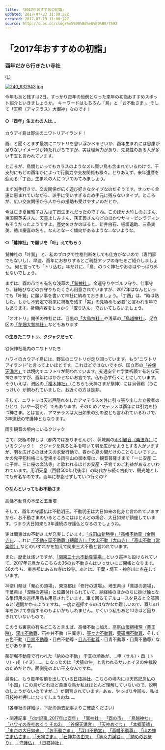 ```yaml
---
title: 「2017年おすすめの初詣」
updated: 2017-07-23 11:00:22Z
created: 2017-07-23 11:00:22Z
source: http://cues.cc/clog/%e5%90%8d%e6%89%80/7592
---
```


# 「2017年おすすめの初詣」

### 酉年だから行きたい寺社

[(L)](http://cues.cc/clog/%e5%90%8d%e6%89%80/7592/attachment/240_632943)

[![240_632943.jpg](../_resources/240_632943.jpg)](http://cues.cc/clog/%e5%90%8d%e6%89%80/7592/attachment/240_632943)

今年もあと残すは2日。すっかり毎年の恒例となった来年の初詣おすすめスポット紹介といきましょうか。
キーワードはもちろん「鳥」と「お不動さま」、そして「天照（アマテラス）大御神」なのです！

#### ○「酉年」生まれの人は…

カウアイ島は野生のニワトリアイランド！

酉、と聞くとまず最初にニワトリを思い浮かべるせいか、酉年生まれには思慮が足りないイメージが持たれがちですが、実は理解力があり、先見性のある人が多い干支と言われています。

ところが、鳥類といってもカラスのようなズル賢い鳥も含まれているわけで、干支的にもどの酉年かによって行動力や交友関係も様々。とりあえず、来年還暦を迎える「丁酉」生まれの人についてみてみましょう。

まず派手好きで、交友関係が広く遊び好きなタイプなのだそうです。せっかく金運に恵まれていながら、派手に使いすぎるため手元に残らないタイプ。ところが、広い交友関係から人からの援助も受けやすいのだとか。

今は亡き夏目雅子さんは丁酉生まれだったのですね。このほか大竹しのぶさん、東国原英夫さん、天童よしみさん、孫正義さんなどのほかウサマ・ビンラディンもそうだったようですよ。歴史をさかのぼると、新井白石、板垣退助、三条実美、徳川慶喜の名も。なんとなーく傾向があるような…ないような。

#### ○「鷲神社」で願いを「叶」えてもらう

鷲神社の「叶鷲」
と、私のブログで性格判断をしても仕方がないので（専門家でもないし）、早速、酉年にお参りするとご利益アップの寺社をご紹介しましょう。
何と言っても「トリ込む」年だけに、「鳥」のつく神社やお寺はやっぱり外せないでしょう。

まずは、酉の市でも有名な浅草の[「鷲神社」](http://www.otorisama.or.jp/)。金運守りやゴルフ守り、仕事守り、縁結びなどのお守りもたくさん用意されていますが、2017年はなんといっても「叶鷲」に願い事を書いて神社に納めておきましょう。「丁酉」は、“時は熟した。しかし不安定で将来に禍根を残す「実」の見極めも必要”と言われる年でもあります。祈願内容をしっかり「取り込ん」でおいてもらいましょう。

「オオトリ」関係の神社には、目黒の[「大鳥神社」](http://www.ootorijinja.or.jp/)や浅草の[「鳥越神社」](http://www004.upp.so-net.ne.jp/kab_ra/)、足立区の[「花畑大鷲神社」](http://www.tokyo-jinjacho.or.jp/syoukai/15_adachi/15060.html)などもあります

#### ○生きたニワトリ、クジャクだって

谷保神社境内のニワトリたち

ハワイのカウアイ島には、野生のニワトリが走り回っています。もう“ニワトリアイランド”と言ってよいほどです。これほどではないですが、国立市の[「谷保天満宮」](http://www.yabotenmangu.or.jp/)では境内でニワトリが飼われています。交通安全と学業祈願で有名な天神さまですが、酉年にはかかせないお宮です。私も必ず行くことにしています。そういえば、港区の[「櫻木神社」](http://www5c.biglobe.ne.jp/~sakuragi/)（こちらも天神さまが祭神）には烏骨鶏（うこっけい）が飼われていました。お近くの方は是非。

そして、ニワトリは天岩戸隠れをしたアマテラスを外に引っ張り出した立役者のひとり（いや一羽か?）でもあります。そのためアマテラスは酉年には引力を持つ神さま。とは言え、アマテラスは大日如来の別の姿とも言われているわけで、3年連続の守護神ともなります。

雨引観音の境内にいるクジャク

さて、究極の押しは（都内ではありませんが）、茨城県の[雨引観音（楽法寺）](http://www.amabiki.or.jp/)にいるクジャク！　クジャクを見ると手を叩いて羽を広がせようとする人がいますが、羽を広げるのはオスの求愛行動で、春から夏の間だけのことらしいですよ。かの鬼平犯科帳にも登場する雨引山の御本尊は、観音菩薩さまで「一に安産 二に子育、三に桜の楽法寺」と歌われるほどの安産・子育てのご利益があるといわれています。用明天皇（西暦500年代後半）の時代から続く古刹で、観光地としても有名なのです。酉年に参詣せずしていつ行くの!?

#### ○なんといってもお不動さま

高幡不動尊の本堂と五重塔

そして、酉年の守護仏は不動明王。不動明王は大日如来の化身と言われていますから、お不動さまのいるところにはほとんどの場合、大日如来が鎮座しています。つまり大日如来も3年連続の守護仏となるのでしょうね。

実は関東はお不動さまが充実しています。[「成田山新勝寺」](http://www.naritasan.or.jp/)[「高幡不動尊（金剛寺）」](http://www.takahatafudoson.or.jp/)、これに[「不動ヶ岡不動尊（總願寺）」](http://www.souganji.com/)[「大山不動（大山寺）」](http://www.oyamadera.jp/)[「高山不動（常楽院）」](http://www.city.hanno.saitama.jp/0000001065.html)などのいずれかを加えて関東三大不動と言われています。

また、歴史は浅いですが、[「関東三十六不動尊霊場」](http://tobifudo.jp/36fudo/)という巡拝も設けられていて、2017年元旦からこちらの36のお不動さんはいっせいにご開帳となります。36のうち、東京都にあるお寺は19寺。あとは、千葉・埼玉・神奈川に点在しています。

神奈川県は「発心の道場」、東京都は「修行の道場」、埼玉県は「菩提の道場」、千葉県は「涅槃の道場」と位置付けられていて、納経帳のほかのちに掛け軸となる集印用の巡拝用品も用意されています。車で回るモデルコースを見ると全部回ると1週間かかるようですね。一度に巡拝するのはなかなか難しいので、酉年の1年をかけて参詣するのもよいかもしれません。かくいう私もあと10寺ほど回りきれていないもので。

このうち東京の有名どころと言えば、高幡不動に加え、[高尾山飯綱権現（薬王院）](http://www.takaosan.or.jp/)、[深川不動尊](http://www.fukagawafudou.gr.jp/)、石神井不動（三寳寺）、[等々力不動尊](http://www.manganji.or.jp/)、[薬研堀不動尊](http://www.kawasakidaishi.com/about/yagenbori.html)、そして五色不動（[目黒不動尊](http://park6.wakwak.com/~megurofudou/top.htm)・目白不動尊・[目赤不動尊](http://www.tendaitokyo.jp/jiinmei/nankokuji/)・目青不動尊・目黄不動尊）などがあります。

薬研堀不動尊で行われた「納めの不動」
干支の順番が、…申（サル）・酉（トリ）・戌（イヌ）…、になったのは「犬猿の仲」と言われるサルとイヌの仲裁役のためだとか。面倒見のよい干支なんですね。

最後に、もう毎年名前を出している[日枝神社](http://www.hiejinja.net/)。こちらの境内には天然記念仏の「小国」（この鳥がどれほど貴重な鳥か私はほとんど理解していないので、説明のしようがないのですが…）が飼育されています。あぁ、やっぱり今回も、私は日枝神社押しになってしまうのね…。

（各寺社の詳細は、下記の過去記事よりご確認ください）

・関連記事
[「dot記事_2017年は酉年」](https://dot.asahi.com/dot/2016122800145.html)
[「鷲神社」](http://cues.cc/clog/%e5%ae%b6%e5%86%85%e5%ae%89%e5%85%a8/7388)
[「酉の市」](http://cues.cc/clog/%e5%ae%b6%e5%86%85%e5%ae%89%e5%85%a8/2537)
[「鳥越神社」](http://cues.cc/clog/%e5%95%86%e5%a3%b2%e7%b9%81%e6%98%8c/2883)
[「ハワイの寺社めぐり その2」](http://cues.cc/clog/%e7%b8%81%e7%b5%90%e3%81%b3/5742)
[「谷保天満宮」](http://cues.cc/clog/%e5%95%86%e5%a3%b2%e7%b9%81%e6%98%8c/5577)
[「天神めぐり」](http://cues.cc/clog/%e5%90%88%e6%a0%bc%e7%a5%88%e9%a1%98/6157)
[「本郷薬師」](http://cues.cc/clog/%e5%8e%84%e9%99%a4%e3%81%91/4678)
[「東京の大日如来」](http://cues.cc/clog/%e8%ab%b8%e9%a1%98%e6%88%90%e5%b0%b1/5127)
[「お不動さま」](http://cues.cc/clog/%e5%ae%b6%e5%86%85%e5%ae%89%e5%85%a8/3704)
[「深川不動堂」](http://cues.cc/clog/%e5%95%86%e5%a3%b2%e7%b9%81%e6%98%8c/1623)
[「高幡不動尊」](http://cues.cc/clog/%e5%ae%b6%e5%86%85%e5%ae%89%e5%85%a8/2167)
[「山の神さま仏さま」](http://cues.cc/clog/%e5%ae%b6%e5%86%85%e5%ae%89%e5%85%a8/6616)
[「天狗さま」](http://cues.cc/clog/%e7%b8%81%e7%b5%90%e3%81%b3/1497)
[「石神井の由来」](http://cues.cc/clog/%e5%8e%84%e9%99%a4%e3%81%91/6216)
[「等々力渓谷」](http://cues.cc/clog/%e5%8e%84%e9%99%a4%e3%81%91/2197)
[「納めのお祭り」](http://cues.cc/clog/%e5%ae%b6%e5%86%85%e5%ae%89%e5%85%a8/3892)
[「守護仏」](http://cues.cc/clog/%e5%95%86%e5%a3%b2%e7%b9%81%e6%98%8c/7542)
[「日枝神社」](http://cues.cc/clog/%e5%95%86%e5%a3%b2%e7%b9%81%e6%98%8c/554)